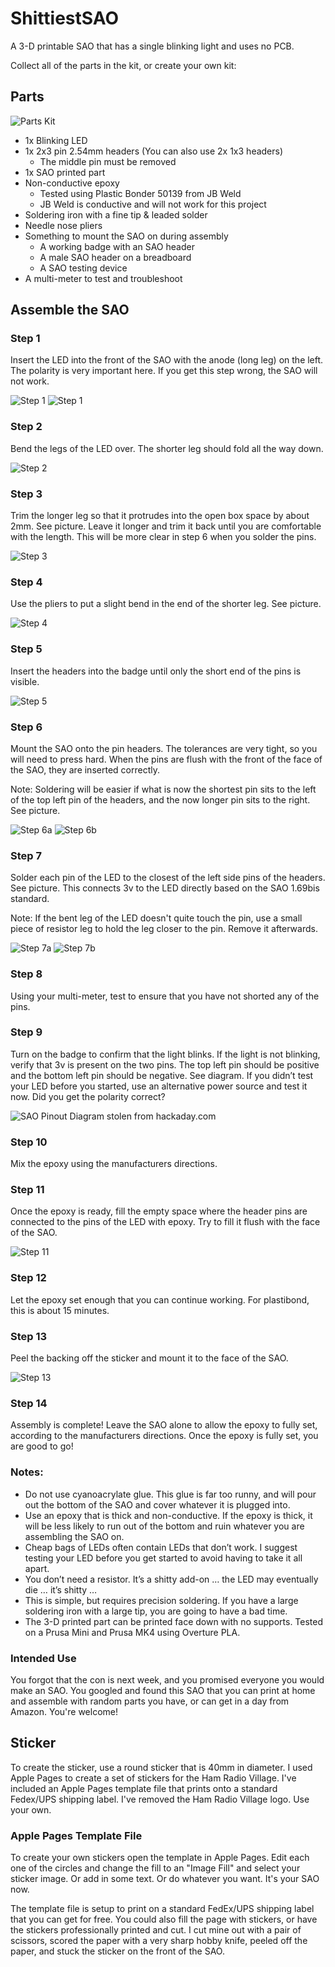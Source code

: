 # ShittiestSAO
A 3-D printable SAO that has a single blinking light and uses no PCB. 

Collect all of the parts in the kit, or create your own kit:

## Parts
![Parts Kit](partskit.jpeg)
* 1x Blinking LED
* 1x 2x3 pin 2.54mm headers (You can also use 2x 1x3 headers)
  * The middle pin must be removed
* 1x SAO printed part
* Non-conductive epoxy
  * Tested using Plastic Bonder 50139 from JB Weld
  * JB Weld is conductive and will not work for this project
* Soldering iron with a fine tip & leaded solder
* Needle nose pliers
* Something to mount the SAO on during assembly
  * A working badge with an SAO header
  * A male SAO header on a breadboard
  * A SAO testing device
* A multi-meter to test and troubleshoot

## Assemble the SAO

### Step 1

Insert the LED into the front of the SAO with the anode (long leg) on the left. The polarity is very important here. If you get this step wrong, the SAO will not work. 

![Step 1](step1a.jpeg)
![Step 1](step1b.jpeg)

### Step 2

Bend the legs of the LED over. The shorter leg should fold all the way down.

![Step 2](step2.jpeg)

### Step 3

Trim the longer leg so that it protrudes into the open box space by about 2mm. See picture. Leave it longer and trim it back until you are comfortable with the length. This will be more clear in step 6 when you solder the pins.

![Step 3](step3.jpeg)

### Step 4

Use the pliers to put a slight bend in the end of the shorter leg. See picture. 

![Step 4](step4.jpeg)

### Step 5

Insert the headers into the badge until only the short end of the pins is visible.

![Step 5](step5.jpeg)

### Step 6

Mount the SAO onto the pin headers. The tolerances are very tight, so you will need to press hard. When the pins are flush with the front of the face of the SAO, they are inserted correctly.

Note: Soldering will be easier if what is now the shortest pin sits to the left of the top left pin of the headers, and the now longer pin sits to the right. See picture.

![Step 6a](step6a.jpeg)
![Step 6b](step6b.jpeg)

### Step 7

Solder each pin of the LED to the closest of the left side pins of the headers. See picture. This connects 3v to the LED directly based on the SAO 1.69bis standard. 

Note: If the bent leg of the LED doesn't quite touch the pin, use a small piece of resistor leg to hold the leg closer to the pin. Remove it afterwards. 

![Step 7a](step7a.jpeg)
![Step 7b](step7b.jpeg)

### Step 8

Using your multi-meter, test to ensure that you have not shorted any of the pins. 

### Step 9 

Turn on the badge to confirm that the light blinks. If the light is not blinking, verify that 3v is present on the two pins. The top left pin should be positive and the bottom left pin should be negative. See diagram. If you didn’t test your LED before you started, use an alternative power source and test it now. Did you get the polarity correct? 

![SAO Pinout Diagram stolen from hackaday.com](saopinout.png)

### Step 10

Mix the epoxy using the manufacturers directions. 

### Step 11

Once the epoxy is ready, fill the empty space where the header pins are connected to the pins of the LED with epoxy. Try to fill it flush with the face of the SAO. 

![Step 11](step11.jpeg)

### Step 12

Let the epoxy set enough that you can continue working. For plastibond, this is about 15 minutes.

### Step 13

Peel the backing off the sticker and mount it to the face of the SAO.

![Step 13](step13.jpeg)

### Step 14 

Assembly is complete! Leave the SAO alone to allow the epoxy to fully set, according to the manufacturers directions. Once the epoxy is fully set, you are good to go!

### Notes:
* Do not use cyanoacrylate glue. This glue is far too runny, and will pour out the bottom of the SAO and cover whatever it is plugged into.
* Use an epoxy that is thick and non-conductive. If the epoxy is thick, it will be less likely to run out of the bottom and ruin whatever you are assembling the SAO on.
* Cheap bags of LEDs often contain LEDs that don’t work. I suggest testing your LED before you get started to avoid having to take it all apart.
* You don’t need a resistor. It’s a shitty add-on … the LED may eventually die … it’s shitty …
* This is simple, but requires precision soldering. If you have a large soldering iron with a large tip, you are going to have a bad time.
* The 3-D printed part can be printed face down with no supports. Tested on a Prusa Mini and Prusa MK4 using Overture PLA.

### Intended Use

You forgot that the con is next week, and you promised everyone you would make an SAO. You googled and found this SAO that you can print at home and assemble with random parts you have, or can get in a day from Amazon. You're welcome!

## Sticker

To create the sticker, use a round sticker that is 40mm in diameter. I used Apple Pages to create a set of stickers for the Ham Radio Village. I've included an Apple Pages template file that prints onto a standard Fedex/UPS shipping label. I've removed the Ham Radio Village logo. Use your own. 

### Apple Pages Template File

To create your own stickers open the template in Apple Pages. Edit each one of the circles and change the fill to an "Image Fill" and select your sticker image. Or add in some text. Or do whatever you want. It's your SAO now. 

The template file is setup to print on a standard FedEx/UPS shipping label that you can get for free. You could also fill the page with stickers, or have the stickers professionally printed and cut. I cut mine out with a pair of scissors, scored the paper with a very sharp hobby knife, peeled off the paper, and stuck the sticker on the front of the SAO.
